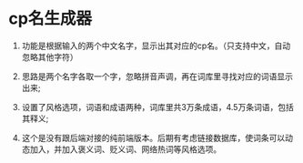 # cp名生成器

1. 功能是根据输入的两个中文名字，显示出其对应的cp名。（只支持中文，自动忽略其他字符）

2. 思路是两个名字各取一个字，忽略拼音声调，再在词库里寻找对应的词语显示出来;

3. 设置了风格选项，词语和成语两种，词库里共3万条成语，4.5万条词语，包括其释义;

4. 这个是没有跟后端对接的纯前端版本。后期有考虑链接数据库，使词条可以动态加入，并加入褒义词、贬义词、网络热词等风格选项。
